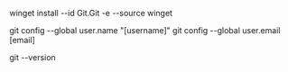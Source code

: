 winget install --id Git.Git -e --source winget

git config --global user.name "[username]"
git config --global user.email [email]


git --version

